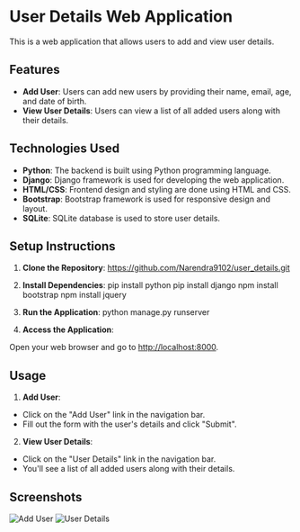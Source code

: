 # User Details Web Application

This is a web application that allows users to add and view user details.

## Features

- **Add User**: Users can add new users by providing their name, email, age, and date of birth.
- **View User Details**: Users can view a list of all added users along with their details.

## Technologies Used

- **Python**: The backend is built using Python programming language.
- **Django**: Django framework is used for developing the web application.
- **HTML/CSS**: Frontend design and styling are done using HTML and CSS.
- **Bootstrap**: Bootstrap framework is used for responsive design and layout.
- **SQLite**: SQLite database is used to store user details.

## Setup Instructions

1. **Clone the Repository**:
   https://github.com/Narendra9102/user_details.git

2. **Install Dependencies**:
  pip install python
  pip install django
  npm install bootstrap
  npm install jquery

3. **Run the Application**:
  python manage.py runserver


4. **Access the Application**:

Open your web browser and go to [http://localhost:8000](http://localhost:8000).

## Usage

1. **Add User**:
- Click on the "Add User" link in the navigation bar.
- Fill out the form with the user's details and click "Submit".

2. **View User Details**:
- Click on the "User Details" link in the navigation bar.
- You'll see a list of all added users along with their details.

## Screenshots

![Add User](screenshots/add_user.png)
![User Details](screenshots/user_details.png)










